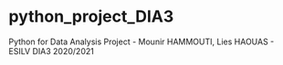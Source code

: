 # python_project_DIA3
Python for Data Analysis Project - Mounir HAMMOUTI, Lies HAOUAS - ESILV DIA3 2020/2021
